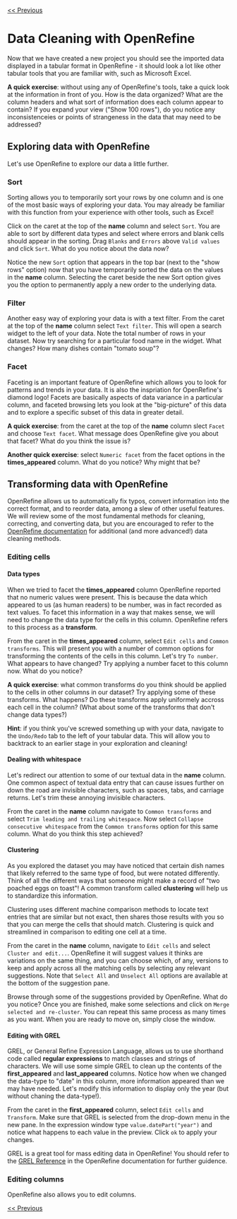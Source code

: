 [<< Previous](ORIntro.md)

# Data Cleaning with OpenRefine

Now that we have created a new project you should see the imported data displayed in a tabular format in OpenRefine - it should look a lot like other tabular tools that you are familiar with, such as Microsoft Excel. 

**A quick exercise**: without using any of OpenRefine's tools, take a quick look at the information in front of you.  How is the data organized? What are the column headers and what sort of information does each column appear to contain? If you expand your view ("Show 100 rows"), do you notice any inconsistenceies or points of strangeness in the data that may need to be addressed?

## Exploring data with OpenRefine

Let's use OpenRefine to explore our data a little further. 

### Sort

Sorting allows you to temporarily sort your rows by one column and is one of the most basic ways of exploring your data. You may already be familiar with this function from your experience with other tools, such as Excel! 

Click on the caret at the top of the **name** column and select `Sort`. You are able to sort by different data types and select where errors and blank cells should appear in the sorting. Drag `Blanks` and `Errors` above `Valid values` and click `Sort`. What do you notice about the data now?

Notice the new `Sort` option that appears in the top bar (next to the "show rows" option) now that you have temporarily sorted the data on the values in the **name** column. Selecting the caret beside the new Sort option gives you the option to permanently apply a new order to the underlying data.

### Filter

Another easy way of exploring your data is with a text filter. From the caret at the top of the **name** column select `Text filter`. This will open a search widget to the left of your data. Note the total number of rows in your dataset. Now try searching for a particular food name in the widget. What changes? How many dishes contain "tomato soup"?

### Facet

Faceting is an important feature of OpenRefine which allows you to look for patterns and trends in your data. It is also the inspriation for OpenRefine's diamond logo! Facets are basically aspects of data variance in a particular column, and faceted browsing lets you look at the "big-picture" of this data and to explore a specific subset of this data in greater detail.

**A quick exercise**: from the caret at the top of the **name** column slect `Facet` and choose `Text facet`. What message does OpenRefine give you about that facet? What do you think the issue is?

**Another quick exercise**: select `Numeric facet` from the facet options in the **times_appeared** column. What do you notice? Why might that be?

## Transforming data with OpenRefine

OpenRefine allows us to automatically fix typos, convert information into the correct format, and to reorder data, among a slew of other useful features. We will review some of the most fundamental methods for cleaning, correcting, and converting data, but you are encouraged to refer to the [OpenRefine documentation](https://docs.openrefine.org/) for additional (and more advanced!) data cleaning methods.

### Editing cells

#### Data types

When we tried to facet the **times_appeared** column OpenRefine reported that no numeric values were present.  This is because the data which appeared to us (as human readers) to be number, was in fact recorded as text values. To facet this information in a way that makes sense, we will need to change the data type for the cells in this column. OpenRefine refers to this process as a **transform**. 

From the caret in the **times_appeared** column, select `Edit cells` and `Common transforms`. This will present you with a number of common options for transforming the contents of the cells in this column. Let's try `To number`. What appears to have changed? Try applying a number facet to this column now. What do you notice?

**A quick exercise**: what common transforms do you think should be applied to the cells in other columns in our dataset? Try applying some of these transforms. What happens? Do these transforms apply uniformely accross each cell in the column? (What about some of the transforms that don't change data types?)

**Hint**: if you think you've screwed something up with your data, navigate to the `Undo/Redo` tab to the left of your tabular data. This will allow you to backtrack to an earlier stage in your exploration and cleaning!

#### Dealing with whitespace

Let's redirect our attention to some of our textual data in the **name** column. One common aspect of textual data entry that can cause issues further on down the road are invisible characters, such as spaces, tabs, and carriage returns. Let's trim these annoying invisible characters. 

From the caret in the **name** column navigate to `Common transforms` and select `Trim leading and trailing whitespace`. Now select `Collapse consecutive whitespace` from the `Common transforms` option for this same column. What do you think this step achieved?

#### Clustering

As you explored the dataset you may have noticed that certain dish names that likely referred to the same type of food, but were notated differently. Think of all the different ways that someone might make a record of "two poached eggs on toast"! A common transform called **clustering** will help us to standardize this information. 

Clustering uses different machine comparison methods to locate text entries that are similar but not exact, then shares those results with you so that you can merge the cells that should match. Clustering is quick and streamlined in comparison to editing one cell at a time. 

From the caret in the **name** column, navigate to `Edit cells` and select `Cluster and edit...`. OpenRefine it will suggest values it thinks are variations on the same thing, and you can choose which, of any, versions to keep and apply across all the matching cells by selecting any relevant suggestions. Note that `Select All` and `Unselect All` options are available at the bottom of the suggestion pane. 

Browse through some of the suggestions provided by OpenRefine. What do you notice? Once you are finished, make some selections and click on `Merge selected and re-cluster`. You can repeat this same process as many times as you want. When you are ready to move on, simply close the window.

#### Editing with GREL

GREL, or General Refine Expression Language, allows us to use shorthand code called **regular expressions** to match classes and strings of characters. We will use some simple GREL to clean up the contents of the **first_appeared** and **last_appeared** columns. Notice how when we changed the data-type to "date" in this column, more information appeared than we may have needed. Let's modify this information to display only the year (but without chaning the data-type!).

From the caret in the **first_appeared** column, select `Edit cells` and `Transform`. Make sure that GREL is selected from the drop-down menu in the new pane. In the expression window type `value.datePart("year")` and notice what happens to each value in the preview. Click `ok` to apply your changes.

GREL is a great tool for mass editing data in OpenRefine! You should refer to the [GREL Reference](https://docs.openrefine.org/manual/grelfunctions) in the OpenRefine documentation for further guidence. 

### Editing columns

OpenRefine also allows you to edit columns.


[<< Previous](ORIntro.md)
